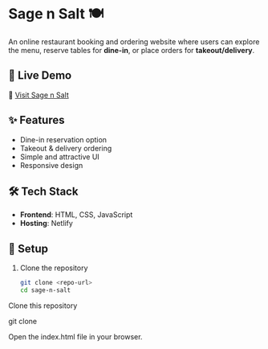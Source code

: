 # Sage n Salt 🍽️  

An online restaurant booking and ordering website where users can explore the menu, reserve tables for **dine-in**, or place orders for **takeout/delivery**.  

## 🚀 Live Demo  
🔗 [Visit Sage n Salt](https://sage-n-salt.netlify.app/)  

## ✨ Features  
- Dine-in reservation option  
- Takeout & delivery ordering  
- Simple and attractive UI  
- Responsive design  

## 🛠 Tech Stack  
- **Frontend**: HTML, CSS, JavaScript  
- **Hosting**: Netlify  

## 📂 Setup  
1. Clone the repository  
   ```bash
   git clone <repo-url>
   cd sage-n-salt


Clone this repository

git clone <repo-url>


Open the index.html file in your browser.
